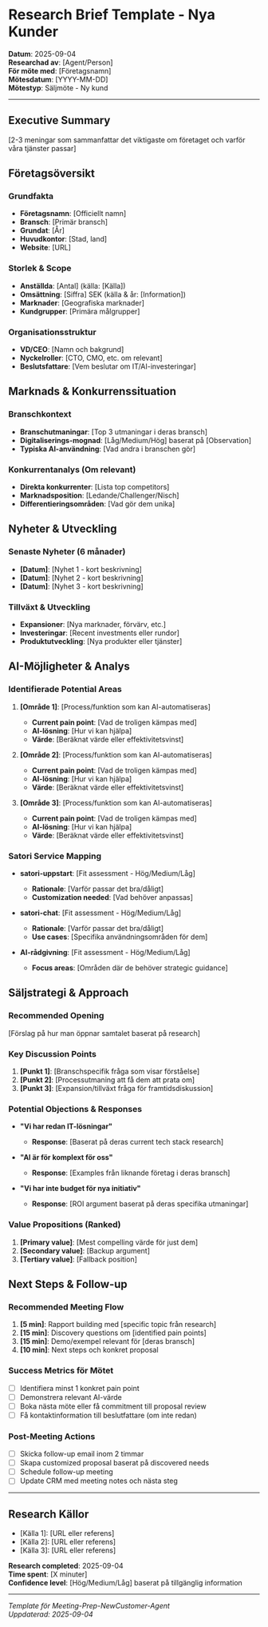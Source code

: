 # Research Brief Template - Nya Kunder

**Datum**: 2025-09-04  
**Researchad av**: [Agent/Person]  
**För möte med**: [Företagsnamn]  
**Mötesdatum**: [YYYY-MM-DD]  
**Mötestyp**: Säljmöte - Ny kund

---

## Executive Summary
[2-3 meningar som sammanfattar det viktigaste om företaget och varför våra tjänster passar]

## Företagsöversikt

### Grundfakta  
- **Företagsnamn**: [Officiellt namn]
- **Bransch**: [Primär bransch]
- **Grundat**: [År]
- **Huvudkontor**: [Stad, land]
- **Website**: [URL]

### Storlek & Scope
- **Anställda**: [Antal] (källa: [Källa])
- **Omsättning**: [Siffra] SEK (källa & år: [Information])
- **Marknader**: [Geografiska marknader]
- **Kundgrupper**: [Primära målgrupper]

### Organisationsstruktur
- **VD/CEO**: [Namn och bakgrund]
- **Nyckelroller**: [CTO, CMO, etc. om relevant]
- **Beslutsfattare**: [Vem beslutar om IT/AI-investeringar]

## Marknads & Konkurrenssituation

### Branschkontext
- **Branschutmaningar**: [Top 3 utmaningar i deras bransch]
- **Digitaliserings-mognad**: [Låg/Medium/Hög] baserat på [Observation]
- **Typiska AI-användning**: [Vad andra i branschen gör]

### Konkurrentanalys (Om relevant)
- **Direkta konkurrenter**: [Lista top competitors]
- **Marknadsposition**: [Ledande/Challenger/Nisch]
- **Differentieringsområden**: [Vad gör dem unika]

## Nyheter & Utveckling

### Senaste Nyheter (6 månader)
- **[Datum]**: [Nyhet 1 - kort beskrivning]
- **[Datum]**: [Nyhet 2 - kort beskrivning]  
- **[Datum]**: [Nyhet 3 - kort beskrivning]

### Tillväxt & Utveckling
- **Expansioner**: [Nya marknader, förvärv, etc.]
- **Investeringar**: [Recent investments eller rundor]
- **Produktutveckling**: [Nya produkter eller tjänster]

## AI-Möjligheter & Analys

### Identifierade Potential Areas
1. **[Område 1]**: [Process/funktion som kan AI-automatiseras]
   - **Current pain point**: [Vad de troligen kämpas med]
   - **AI-lösning**: [Hur vi kan hjälpa]
   - **Värde**: [Beräknat värde eller effektivitetsvinst]

2. **[Område 2]**: [Process/funktion som kan AI-automatiseras]
   - **Current pain point**: [Vad de troligen kämpas med]
   - **AI-lösning**: [Hur vi kan hjälpa]  
   - **Värde**: [Beräknat värde eller effektivitetsvinst]

3. **[Område 3]**: [Process/funktion som kan AI-automatiseras]
   - **Current pain point**: [Vad de troligen kämpas med]
   - **AI-lösning**: [Hur vi kan hjälpa]
   - **Värde**: [Beräknat värde eller effektivitetsvinst]

### Satori Service Mapping
- **satori-uppstart**: [Fit assessment - Hög/Medium/Låg] 
  - **Rationale**: [Varför passar det bra/dåligt]
  - **Customization needed**: [Vad behöver anpassas]

- **satori-chat**: [Fit assessment - Hög/Medium/Låg]
  - **Rationale**: [Varför passar det bra/dåligt]  
  - **Use cases**: [Specifika användningsområden för dem]

- **AI-rådgivning**: [Fit assessment - Hög/Medium/Låg]
  - **Focus areas**: [Områden där de behöver strategic guidance]

## Säljstrategi & Approach

### Recommended Opening
[Förslag på hur man öppnar samtalet baserat på research]

### Key Discussion Points
1. **[Punkt 1]**: [Branschspecifik fråga som visar förståelse]
2. **[Punkt 2]**: [Processutmaning att få dem att prata om]
3. **[Punkt 3]**: [Expansion/tillväxt fråga för framtidsdiskussion]

### Potential Objections & Responses
- **"Vi har redan IT-lösningar"**
  - **Response**: [Baserat på deras current tech stack research]
  
- **"AI är för komplext för oss"**  
  - **Response**: [Examples från liknande företag i deras bransch]
  
- **"Vi har inte budget för nya initiativ"**
  - **Response**: [ROI argument baserat på deras specifika utmaningar]

### Value Propositions (Ranked)
1. **[Primary value]**: [Mest compelling värde för just dem]
2. **[Secondary value]**: [Backup argument]  
3. **[Tertiary value]**: [Fallback position]

## Next Steps & Follow-up

### Recommended Meeting Flow
1. **[5 min]**: Rapport building med [specific topic från research]
2. **[15 min]**: Discovery questions om [identified pain points] 
3. **[15 min]**: Demo/exempel relevant för [deras bransch]
4. **[10 min]**: Next steps och konkret proposal

### Success Metrics för Mötet
- [ ] Identifiera minst 1 konkret pain point
- [ ] Demonstrera relevant AI-värde
- [ ] Boka nästa möte eller få commitment till proposal review
- [ ] Få kontaktinformation till beslutfattare (om inte redan)

### Post-Meeting Actions
- [ ] Skicka follow-up email inom 2 timmar
- [ ] Skapa customized proposal baserat på discovered needs  
- [ ] Schedule follow-up meeting
- [ ] Update CRM med meeting notes och nästa steg

---

## Research Källor
- [Källa 1]: [URL eller referens]
- [Källa 2]: [URL eller referens]
- [Källa 3]: [URL eller referens]

**Research completed**: 2025-09-04  
**Time spent**: [X minuter]  
**Confidence level**: [Hög/Medium/Låg] baserat på tillgänglig information

---
*Template för Meeting-Prep-NewCustomer-Agent*  
*Uppdaterad: 2025-09-04*